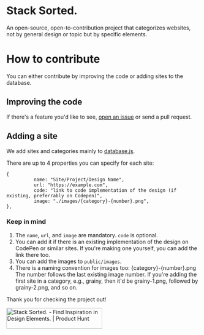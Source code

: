 # Stack Sorted.
An open-source, open-to-contribution project that categorizes websites, not by general design or topic but by specific elements.

# How to contribute
You can either contribute by improving the code or adding sites to the database.

## Improving the code
If there's a feature you'd like to see, [open an issue](https://github.com/juxtopposed/stacksorted/issues) or send a pull request.

## Adding a site
We add sites and categories mainly to [database.js](src/database.js). 

There are up to 4 properties you can specify for each site: 

```
{
          name: "Site/Project/Design Name",
          url: "https://example.com",
          code: "link to code implementation of the design (if existing, preferrably on Codepen)",
          image: "./images/{category}-{number}.png",
},
```

### Keep in mind
1. The `name`, `url`, and `image` are mandatory. `code` is optional. 
2. You can add it if there is an existing implementation of the design on CodePen or similar sites. If you're making one yourself, you can add the link there too.
3. You can add the images to `public/images`. 
4. There is a naming convention for images too: {category}-{number}.png
The number follows the last existing image number. If you're adding the first site in a category, e.g., grainy, then it'd be grainy-1.png, followed by grainy-2.png, and so on.


Thank you for checking the project out!

<a href="https://www.producthunt.com/products/stack-sorted/reviews?utm_source=badge-product_review&utm_medium=badge&utm_souce=badge-stack&#0045;sorted" target="_blank"><img src="https://api.producthunt.com/widgets/embed-image/v1/product_review.svg?product_id=543544&theme=dark" alt="Stack&#0032;Sorted&#0046; - Find&#0032;Inspiration&#0032;in&#0032;Design&#0032;Elements&#0046; | Product Hunt" style="width: 250px; height: 54px;" width="250" height="54" /></a>
